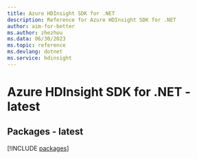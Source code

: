 ```yaml
---
title: Azure HDInsight SDK for .NET
description: Reference for Azure HDInsight SDK for .NET
author: aim-for-better
ms.author: zhezhou
ms.data: 06/30/2023
ms.topic: reference
ms.devlang: dotnet
ms.service: hdinsight
---
```

# Azure HDInsight SDK for .NET - latest
## Packages - latest
[!INCLUDE [packages](hdinsight-index.md)]